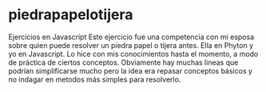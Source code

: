 # piedrapapelotijera
Ejercicios en Javascript
Este ejercicio fue una competencia con mi esposa sobre quien puede resolver un piedra papel o tijera antes. Ella en Phyton y yo en Javascript. Lo hice con mis conocimientos hasta el momento, a modo de práctica de ciertos conceptos. Obviamente hay muchas lineas que podrían simplificarse mucho pero la idea era repasar conceptos básicos y no indagar en metodos más simples para resolverlo.
